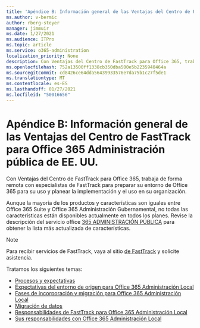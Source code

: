 ```yaml
---
title: 'Apéndice B: Información general de las Ventajas del Centro de FastTrack para Office 365 Administración pública de EE. UU.'
ms.author: v-bermic
author: rberg-steyer
manager: jimmuir
ms.date: 1/27/2021
ms.audience: ITPro
ms.topic: article
ms.service: o365-administration
localization_priority: None
description: Con Ventajas del Centro de FastTrack para Office 365, trabaja de forma remota con especialistas de FastTrack para preparar su entorno de Office 365 para su uso y planear la implementación y el uso en su organización.
ms.openlocfilehash: 752a13500ff1338cb350dba500e5b2235940464a
ms.sourcegitcommit: cd8426ce64dda56439933576e7da75b1c27f5de1
ms.translationtype: MT
ms.contentlocale: es-ES
ms.lasthandoff: 01/27/2021
ms.locfileid: "50016656"
---
```

# <a name="appendix-b---fasttrack-center-benefit-overview-for-office-365-us-government"></a>Apéndice B: Información general de las Ventajas del Centro de FastTrack para Office 365 Administración pública de EE. UU.

Con Ventajas del Centro de FastTrack para Office 365, trabaja de forma remota con especialistas de FastTrack para preparar su entorno de Office 365 para su uso y planear la implementación y el uso en su organización. 
  
Aunque la mayoría de los productos y características son iguales entre Office 365 Suite y Office 365 Administración Gubernamental, no todas las características están disponibles actualmente en todos los planes. Revise la descripción del servicio office [365 ADMINISTRACIÓN PÚBLICA](https://aka.ms/aboutgovcloud) para obtener la lista más actualizada de características.

> [!NOTE]
> Para recibir servicios de FastTrack, vaya al sitio [de FastTrack](https://go.microsoft.com/fwlink/?linkid=780698) y solicite asistencia.  

Tratamos los siguientes temas:
- [Procesos y expectativas](process-and-expectations.md) 
- [Expectativas del entorno de origen para Office 365 Administración Local](US-Gov-appendix-source-environment-expectations.md)   
- [Fases de incorporación y migración para Office 365 Administración Local](US-Gov-appendix-onboarding-and-migration.md)
- [Migración de datos](data-migration.md)    
- [Responsabilidades de FastTrack para Office 365 Administración Local](US-Gov-appendix-fasttrack-responsibilities.md)   
- [Sus responsabilidades con Office 365 Administración Local](US-Gov-appendix-your-responsibilities.md)    

